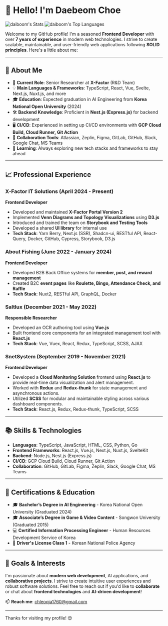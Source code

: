 <!-- ## Hi there 👋




**daiboom/daiboom** is a ✨ _special_ ✨ repository because its `README.md` (this file) appears on your GitHub profile.

Here are some ideas to get you started:

- 🔭 I’m currently working on a GitHub Stats Analyzer project that visualizes user contributions and activities in an engaging way.
- 🌱 I’m currently learning advanced TypeScript techniques and exploring D3.js for data visualizations.
- 👯 I’m looking to collaborate on open-source projects related to web development or data visualization.
- 🤔 I’m looking for help with optimizing performance in large-scale React applications.
- 💬 Ask me about front-end frameworks, GitHub automation, or working with APIs.
- 📫 How to reach me: [your.email@example.com](mailto:your.email@example.com)
- 😄 Pronouns: He/Him
- ⚡ Fun fact: I have a streak of 6 days contributing on GitHub, and I aim to break my longest streak record soon!

Hi -->

# 👋 Hello! I'm Daebeom Choe

![daiboom's Stats](https://github-readme-stats.vercel.app/api?username=daiboom&theme=react&show_icons=true&hide_border=true&count_private=true)
![daiboom's Top Languages](https://github-readme-stats.vercel.app/api/top-langs/?username=daiboom&theme=react&show_icons=true&hide_border=true&layout=compact)

<!-- ![daiboom's Streak](https://github-readme-streak-stats.herokuapp.com/?user=daiboom&theme=react&hide_border=true) -->




Welcome to my GitHub profile! I'm a seasoned **Frontend Developer** with over **7 years of experience** in modern web technologies. I strive to create scalable, maintainable, and user-friendly web applications following **SOLID principles**. Here's a little about me:


---

## 🌟 About Me
- 🔭 **Current Role**: Senior Researcher at **X-Factor** (R&D Team)
- 💡 **Main Languages & Frameworks**: TypeScript, React, Vue, Svelte, Next.js, Nuxt.js, and more
- 🎓 **Education**: Expected graduation in AI Engineering from **Korea National Open University** (2024)
- 🛠 **Backend Knowledge**: Proficient in **Nest.js (Express.js)** for backend development
- 🖥 **CI/CD**: Experienced in setting up CI/CD environments with **GCP Cloud Build, Cloud Runner, Git Action**
- 🤝 **Collaboration Tools**: Atlassian, Zeplin, Figma, GitLab, GitHub, Slack, Google Chat, MS Teams
- 🌱 **Learning**: Always exploring new tech stacks and frameworks to stay ahead

---
## 📈 Professional Experience
### **X-Factor IT Solutions** (April 2024 - Present)  
**Frontend Developer**  
- Developed and maintained **X-Factor Portal Version 2**
- Implemented **Venn Diagrams and Topology Visualizations** using **D3.js**
- Introduced and trained the team on **Storybook and Testing Tools**
- Developed a shared **UI library** for internal use
- **Tech Stack**: Yarn Berry, Next.js (SSR), Shadcn-ui, RESTful API, React-Query, Docker, GitHub, Cypress, Storybook, D3.js

### **About Fishing** (June 2022 - January 2024)  
**Frontend Developer**  
- Developed B2B Back Office systems for **member, post, and reward management**
- Created B2C **event pages** like **Roulette, Bingo, Attendance Check, and Raffle**
- **Tech Stack**: Nuxt2, RESTful API, GraphQL, Docker

### **Saltlux** (December 2021 - May 2022)  
**Responsible Researcher**  
- Developed an OCR authoring tool using **Vue.js**
- Built frontend core components for an integrated management tool with **React.js**
- **Tech Stack**: Vue, Vuex, React, Redux, TypeScript, SCSS, AJAX

### **SnetSystem** (September 2019 - November 2021)  
**Frontend Developer**  
- Developed a **Cloud Monitoring Solution** frontend using **React.js** to provide real-time data visualization and alert management.
- Worked with **Redux** and **Redux-thunk** for state management and asynchronous actions.
- Utilized **SCSS** for modular and maintainable styling across various dashboard components.
- **Tech Stack**: React.js, Redux, Redux-thunk, TypeScript, SCSS

---

## 📚 Skills & Technologies
- **Languages**: TypeScript, JavaScript, HTML, CSS, Python, Go
- **Frontend Frameworks**: React.js, Vue.js, Next.js, Nuxt.js, SvelteKit
- **Backend**: Node.js, Nest.js (Express.js)
- **CI/CD**: GCP Cloud Build, Cloud Runner, Git Action
- **Collaboration**: GitHub, GitLab, Figma, Zeplin, Slack, Google Chat, MS Teams

---

## 📜 Certifications & Education
- 🎓 **Bachelor’s Degree in AI Engineering** - Korea National Open University (Graduated 2024)
- 🎓 **Associate’s Degree in Game & Video Content** - Songwon University (Graduated 2015)
- 💻 **Certified Information Processing Engineer** - Human Resources Development Service of Korea
- 🚗 **Driver's License Class 1** - Korean National Police Agency
---

## 🚀 Goals & Interests
I'm passionate about **modern web development**, AI applications, and **collaborative projects**. I strive to create intuitive user experiences and robust software solutions. Feel free to reach out if you'd like to **collaborate** or chat about **frontend technologies** and **AI-driven development**!

📫 **Reach me**: [chleoqja1760@gmail.com](mailto:chleoqja1760@gmail.com)

---

Thanks for visiting my profile! 😊

